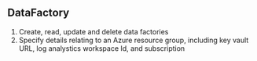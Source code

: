 ## DataFactory


1. Create, read, update and delete data factories
2. Specify details relating to an Azure resource group, including key vault URL, log analystics workspace Id, and subscription